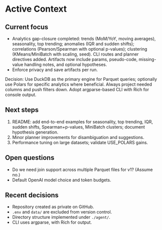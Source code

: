 # Active Context

## Current focus
- Analytics gap-closure completed: trends (MoM/YoY, moving averages), seasonality, top trending; anomalies (IQR and sudden shifts); correlations (Pearson/Spearman with optional p-values); clustering (KMeans/MiniBatch with scaling, seed). CLI routes and planner directives added. Artifacts now include params, pseudo-code, missing-value handling notes, and optional hypotheses.
- Enforce privacy and save artifacts per run.

Decision: Use DuckDB as the primary engine for Parquet queries; optionally use Polars for specific analytics where beneficial. Always project needed columns and push filters down. Adopt argparse-based CLI with Rich for console output.

## Next steps
1) README: add end-to-end examples for seasonality, top trending, IQR, sudden shifts, Spearman+p-values, MiniBatch clusters; document hypothesis generation.
2) Minor planner improvements for disambiguation and suggestions.
3) Performance tuning on large datasets; validate USE_POLARS gains.

## Open questions
- Do we need join support across multiple Parquet files for v1? (Assume no.)
- Default OpenAI model choice and token budgets.

## Recent decisions
- Repository created as private on GitHub.
- `.env` and `data/` are excluded from version control.
- Directory structure implemented under `./agent/`.
- CLI uses argparse, with Rich for output.
